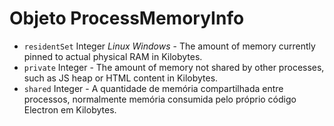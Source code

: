 # Objeto ProcessMemoryInfo

* `residentSet` Integer *Linux* *Windows* - The amount of memory currently pinned to actual physical RAM in Kilobytes.
* `private` Integer - The amount of memory not shared by other processes, such as JS heap or HTML content in Kilobytes.
* `shared` Integer - A quantidade de memória compartilhada entre processos, normalmente memória consumida pelo próprio código Electron em Kilobytes.